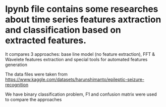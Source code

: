 # Ipynb file contains some researches about time series features axtraction and classification based on extracted features. 

It compares 3 approaches: base line model (no feature extraction), FFT & Wavelete features extraction and special tools for automated features generation

The data files were taken from https://www.kaggle.com/datasets/harunshimanto/epileptic-seizure-recognition

We have binary classification problem, F1 and confusion matrix were  used to compare the approaches
